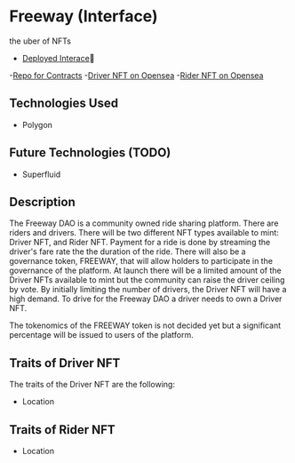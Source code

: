# Freeway (Interface)

the uber of NFTs

- [Deployed Interace](https://boring-murdock-eddfac.netlify.app)👀

-[Repo for Contracts](https://github.com/FMA126/freeway-eth)
-[Driver NFT on Opensea](https://testnets.opensea.io/collection/freewaydriver)
-[Rider NFT on Opensea](https://testnets.opensea.io/collection/freewayrider)

## Technologies Used
- Polygon

## Future Technologies (TODO)
- Superfluid

## Description

The Freeway DAO is a community owned ride sharing platform.  There are riders and drivers.  There will be two different
NFT types available to mint: Driver NFT, and Rider NFT.  Payment for a ride is done by streaming the driver's fare rate
the the duration of the ride.  There will also be a governance token, FREEWAY, that will allow 
holders to participate in the governance of the platform.  At launch there will be a limited amount of the Driver NFTs
available to mint but the community can raise the driver ceiling by vote.  By initially limiting the number of drivers,
the Driver NFT will have a high demand.  To drive for the Freeway DAO a driver needs to own a Driver NFT.

The tokenomics of the FREEWAY token is not decided yet but a significant percentage will be issued to users of the 
platform.

## Traits of Driver NFT

The traits of the Driver NFT are the following:

- Location

## Traits of Rider NFT

- Location